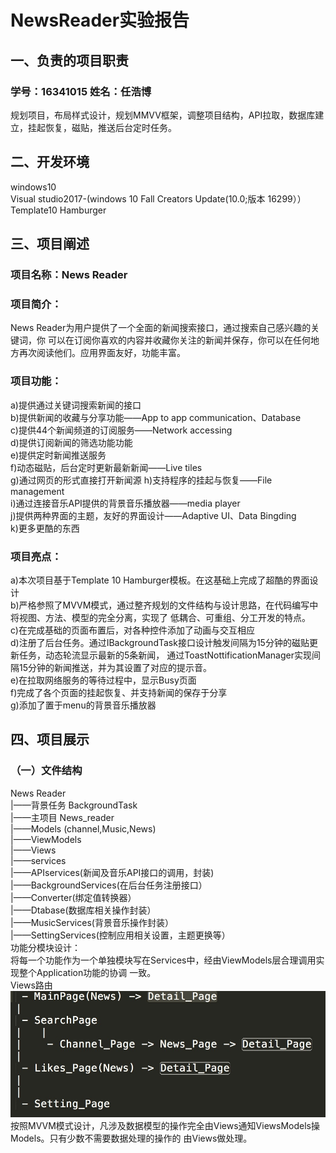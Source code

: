# NewsReader实验报告
## 一、负责的项目职责
### 学号：16341015  姓名：任浩博
规划项目，布局样式设计，规划MMVV框架，调整项目结构，API拉取，数据库建立，挂起恢复，磁贴，推送后台定时任务。
## 二、开发环境
windows10  
Visual studio2017-(windows 10 Fall Creators Update(10.0;版本 16299））  
Template10 Hamburger
## 三、项目阐述
### 项目名称：News Reader
### 项目简介：
News Reader为用户提供了一个全面的新闻搜索接口，通过搜索自己感兴趣的关键词，你
可以在订阅你喜欢的内容并收藏你关注的新闻并保存，你可以在任何地方再次阅读他们。应用界面友好，功能丰富。
### 项目功能：
a)提供通过关键词搜索新闻的接口  
b)提供新闻的收藏与分享功能——App to app communication、Database  
c)提供44个新闻频道的订阅服务——Network accessing  
d)提供订阅新闻的筛选功能功能  
e)提供定时新闻推送服务  
f)动态磁贴，后台定时更新最新新闻——Live tiles  
g)通过网页的形式直接打开新闻源
h)支持程序的挂起与恢复——File management  
i)通过连接音乐API提供的背景音乐播放器——media player  
j)提供两种界面的主题，友好的界面设计——Adaptive UI、Data Bingding  
k)更多更酷的东西
### 项目亮点：
a)本次项目基于Template 10 Hamburger模板。在这基础上完成了超酷的界面设计  
b)严格参照了MVVM模式，通过整齐规划的文件结构与设计思路，在代码编写中将视图、方法、模型的完全分离，实现了
低耦合、可重组、分工开发的特点。  
c)在完成基础的页面布置后，对各种控件添加了动画与交互相应  
d)注册了后台任务。通过IBackgroundTask接口设计触发间隔为15分钟的磁贴更新任务，动态轮流显示最新的5条新闻，
通过ToastNottificationManager实现间隔15分钟的新闻推送，并为其设置了对应的提示音。  
e)在拉取网络服务的等待过程中，显示Busy页面  
f)完成了各个页面的挂起恢复、并支持新闻的保存于分享  
g)添加了置于menu的背景音乐播放器  
## 四、项目展示
### （一）文件结构
News Reader  
     |——背景任务 BackgroundTask  
     |——主项目 News_reader  
      |——Models (channel,Music,News)  
      |——ViewModels  
      |——Views  
      |——services  
        |——APIservices(新闻及音乐API接口的调用，封装)  
        |——BackgroundServices(在后台任务注册接口）  
        |——Converter(绑定值转换器）  
        |——Dtabase(数据库相关操作封装）  
        |——MusicServices(背景音乐操作封装）  
        |——SettingServices(控制应用相关设置，主题更换等）  
功能分模块设计：  
将每一个功能作为一个单独模块写在Services中，经由ViewModels层合理调用实现整个Application功能的协调
一致。  
Views路由  
![](图片.png)  
按照MVVM模式设计，凡涉及数据模型的操作完全由Views通知ViewsModels操Models。只有少数不需要数据处理的操作的
由Views做处理。
